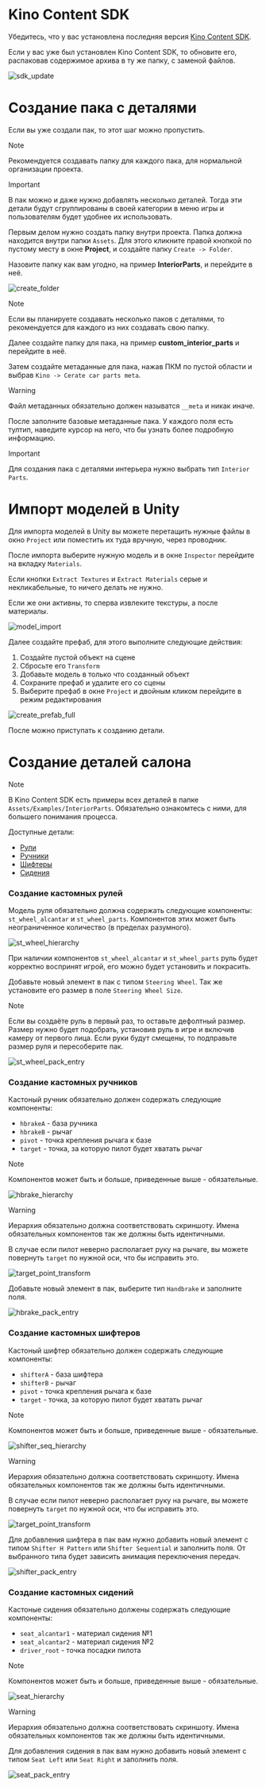 ﻿# Kino Content SDK

Убедитесь, что у вас установлена последняя версия [Kino Content SDK](https://github.com/trbflxr/kino_content_sdk/releases).

Если у вас уже был установлен Kino Content SDK, то обновите его, распаковав содержимое архива в ту же папку, с заменой файлов.

![sdk_update](../Images/sdk_update.gif)

# Создание пака с деталями

Если вы уже создали пак, то этот шаг можно пропустить.

> [!NOTE]
> Рекомендуется создавать папку для каждого пака, для нормальной организации проекта.

> [!IMPORTANT]
> В пак можно и даже нужно добавлять несколько деталей. Тогда эти детали будут сгруппированы в своей категории в меню игры и пользователям будет удобнее их использовать.

Первым делом нужно создать папку внутри проекта. Папка должна находится внутри папки `Assets`. Для этого кликните правой кнопкой по пустому месту в окне **Project**, и создайте папку `Create -> Folder`.

Назовите папку как вам угодно, на пример **InteriorParts**, и перейдите в неё.

![create_folder](../Images/CarParts/create_folder.png)

> [!NOTE]
> Если вы планируете создавать несколько паков с деталями, то рекомендуется для каждого из них создавать свою папку.

Далее создайте папку для пака, на пример **custom_interior_parts** и перейдите в неё.

Затем создайте метаданные для пака, нажав ПКМ по пустой области и выбрав `Kino -> Cerate car parts meta`.

> [!WARNING]
> Файл метаданных обязательно должен называтся `__meta` и никак иначе.

После заполните базовые метаданные пака. У каждого поля есть тултип, наведите курсор на него, что бы узнать более подробную информацию.

> [!IMPORTANT]
> Для создания пака с деталями интерьера нужно выбрать тип `Interior Parts`.

# Импорт моделей в Unity

Для импорта моделей в Unity вы можете перетащить нужные файлы в окно `Project` или поместить их туда вручную, через проводник.

После импорта выберите нужную модель и в окне `Inspector` перейдите на вкладку `Materials`.

Если кнопки `Extract Textures` и `Extract Materials` серые и некликабельные, то ничего делать не нужно.

Если же они активны, то сперва извлеките текстуры, а после материалы.

![model_import](../Images/CarParts/model_import.png)

Далее создайте префаб, для этого выполните следующие действия:

1. Создайте пустой объект на сцене
2. Сбросьте его `Transform`
3. Добавьте модель в только что созданный объект
4. Сохраните префаб и удалите его со сцены
5. Выберите префаб в окне `Project` и двойным кликом перейдите в режим редактирования

![create_prefab_full](../Images/CarParts/create_prefab_full.gif)

После можно приступать к созданию детали.

# Создание деталей салона

> [!NOTE]
> В Kino Content SDK есть примеры всех деталей в папке `Assets/Examples/InteriorParts`. Обязательно ознакомтесь с ними, для большего понимания процесса.

Доступные детали:

* [Рули](#создание-кастомных-рулей)
* [Ручники](#создание-кастомных-ручников)
* [Шифтеры](#создание-кастомных-шифтеров)
* [Сидения](#создание-кастомных-сидений)

### Создание кастомных рулей

Модель руля обязательно должна содержать следующие компоненты: `st_wheel_alcantar` и `st_wheel_parts`. Компонентов этих может быть неограниченное количество (в пределах разумного).

![st_wheel_hierarchy](../Images/CarParts/st_wheel_hierarchy.png)

При наличии компонентов `st_wheel_alcantar` и `st_wheel_parts` руль будет корректно воспринят игрой, его можно будет установить и покрасить.

Добавьте новый элемент в пак с типом `Steering Wheel`. Так же установите его размер в поле `Steering Wheel Size`.

> [!NOTE]
> Если вы создаёте руль в первый раз, то оставьте дефолтный размер. Размер нужно будет подобрать, установив руль в игре и включив камеру от первого лица. Если руки будут смещены, то подправьте размер руля и пересоберите пак.

![st_wheel_pack_entry](../Images/CarParts/st_wheel_pack_entry.png)

### Создание кастомных ручников

Кастоный ручник обязательно должен содержать следующие компоненты:

* `hbrakeA` - база ручника
* `hbrakeB` - рычаг
* `pivot` - точка крепления рычага к базе
* `target` - точка, за которую пилот будет хватать рычаг

> [!NOTE]
> Компонентов может быть и больше, приведенные выше - обязательные.

![hbrake_hierarchy](../Images/CarParts/hbrake_hierarchy.png)

> [!WARNING]
> Иерархия обязательно должна соответствовать скриншоту. Имена обязательных компонентов так же должны быть идентичными.

В случае если пилот неверно располагает руку на рычаге, вы можете повернуть `target` по нужной оси, что бы исправить это.

![target_point_transform](../Images/CarParts/target_point_transform.png)

Добавьте новый элемент в пак, выберите тип `Handbrake` и заполните поля.

![hbrake_pack_entry](../Images/CarParts/hbrake_pack_entry.png)

### Создание кастомных шифтеров

Кастоный шифтер обязательно должен содержать следующие компоненты:

* `shifterA` - база шифтера
* `shifterB` - рычаг
* `pivot` - точка крепления рычага к базе
* `target` - точка, за которую пилот будет хватать рычаг

> [!NOTE]
> Компонентов может быть и больше, приведенные выше - обязательные.

![shifter_seq_hierarchy](../Images/CarParts/shifter_seq_hierarchy.png)

> [!WARNING]
> Иерархия обязательно должна соответствовать скриншоту. Имена обязательных компонентов так же должны быть идентичными.

В случае если пилот неверно располагает руку на рычаге, вы можете повернуть `target` по нужной оси, что бы исправить это.

![target_point_transform](../Images/CarParts/target_point_transform.png)

Для добавления шифтера в пак вам нужно добавить новый элемент с типом `Shifter H Pattern` или `Shifter Sequential` и заполнить поля. От выбранного типа будет зависить анимация переключения передач.

![shifter_pack_entry](../Images/CarParts/shifter_pack_entry.png)

### Создание кастомных сидений

Кастоные сидения обязательно должены содержать следующие компоненты:

* `seat_alcantar1` - материал сидения №1
* `seat_alcantar2` - материал сидения №2
* `driver_root` - точка посадки пилота

> [!NOTE]
> Компонентов может быть и больше, приведенные выше - обязательные.

![seat_hierarchy](../Images/CarParts/seat_hierarchy.png)

> [!WARNING]
> Иерархия обязательно должна соответствовать скриншоту. Имена обязательных компонентов так же должны быть идентичными.

Для добавления сидения в пак вам нужно добавить новый элемент с типом `Seat Left` или `Seat Right` и заполнить поля.

![seat_pack_entry](../Images/CarParts/seat_pack_entry.png)